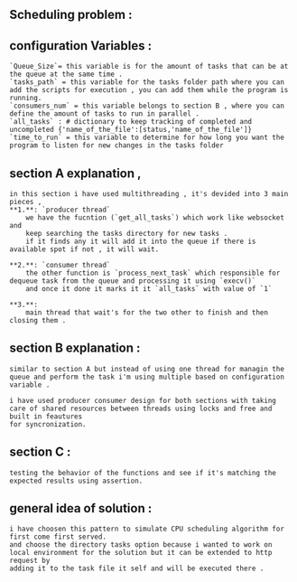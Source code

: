 ## Scheduling problem : 
## configuration Variables : 
    `Queue_Size`= this variable is for the amount of tasks that can be at the queue at the same time .
    `tasks_path` = this variable for the tasks folder path where you can add the scripts for execution , you can add them while the program is running.
    `consumers_num` = this variable belongs to section B , where you can define the amount of tasks to run in parallel .
    `all_tasks` : # dictionary to keep tracking of completed and uncompleted {'name_of_the_file':[status,'name_of_the_file']}
    `time_to_run` = this variable to determine for how long you want the program to listen for new changes in the tasks folder

    
## section A explanation , 
    in this section i have used multithreading , it's devided into 3 main pieces ,
    **1.**: `producer thread`
        we have the fucntion (`get_all_tasks`) which work like websocket and 
        keep searching the tasks directory for new tasks . 
        if it finds any it will add it into the queue if there is available spot if not , it will wait.

    **2.**: `consumer thread`
        the other function is `process_next_task` which responsible for dequeue task from the queue and processing it using `execv()`
        and once it done it marks it it `all_tasks` with value of `1`
        
    **3.**:
        main thread that wait's for the two other to finish and then closing them .


## section B explanation : 
    similar to section A but instead of using one thread for managin the queue and perform the task i'm using multiple based on configuration variable .

    i have used producer consumer design for both sections with taking care of shared resources between threads using locks and free and built in feautures
    for syncronization. 

## section C :
    testing the behavior of the functions and see if it's matching the expected results using assertion.

## general idea of solution :
    i have choosen this pattern to simulate CPU scheduling algorithm for first come first served.
    and choose the directory tasks option because i wanted to work on local environment for the solution but it can be extended to http request by 
    adding it to the task file it self and will be executed there .